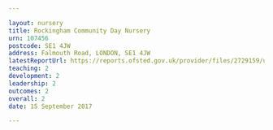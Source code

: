 ```yaml
---

layout: nursery
title: Rockingham Community Day Nursery
urn: 107456
postcode: SE1 4JW
address: Falmouth Road, LONDON, SE1 4JW
latestReportUrl: https://reports.ofsted.gov.uk/provider/files/2729159/urn/107456.pdf
teaching: 2
development: 2
leadership: 2
outcomes: 2
overall: 2
date: 15 September 2017

---
```

